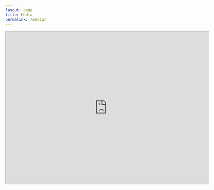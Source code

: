 ```yaml
---
layout: page
title: Media
permalink: /media/
---
```


<iframe src="https://drive.google.com/file/d/1B_K9LULZ7dDdfIVJYOsnz1RHaPOKmPdG/preview" width="640" height="480"></iframe>

